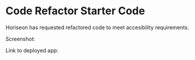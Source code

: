 # Code Refactor Starter Code

Horiseon has requested refactored code to meet accesibility requirements.

Screenshot:

Link to deployed app:
